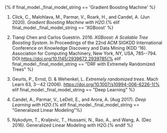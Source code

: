 {% if final_model._final_model_string == 'Gradient Boosting
Machine' %}

1.  Click, C., Malohlava, M., Parmar, V., Roark, H., and Candel, A. (Jun
    2020). *Gradient Boosting Machine with H2O*.{% elif
    final_model._final_model_string == 'XGBoost' %}

2.  Tianqi Chen and Carlos Guestrin. 2016. *XGBoost: A Scalable Tree
    Boosting System*. In Proceedings of the 22nd ACM SIGKDD
    International Conference on Knowledge Discovery and Data Mining (KDD
    '16). Association for Computing Machinery, New York, NY, USA,
    785--794. DOI:https://doi.org/10.1145/2939672.2939785{% elif
    final_model._final_model_string == "DRF with Extremely
    Randomized Trees" %}

3.  Geurts, P., Ernst, D. & Wehenkel, L. *Extremely randomized
    trees*. Mach Learn 63, 3--42 (2006).
    https://doi.org/10.1007/s10994-006-6226-1{% elif
    final_model._final_model_string == "Deep Learning" %}

4.  Candel, A., Parmar, V., LeDell, E., and Arora, A. (Aug 2017). *Deep
    Learning with H2O*.{% elif final_model._final_model_string ==
    "Generalized Linear Modeling"%}

5.  Nykodym, T., Kraljevic, T., Hussami, N., Rao, A., and Wang, A. (Dec
    2016). Generalized Linear Modeling with H2O.{% endif %}

